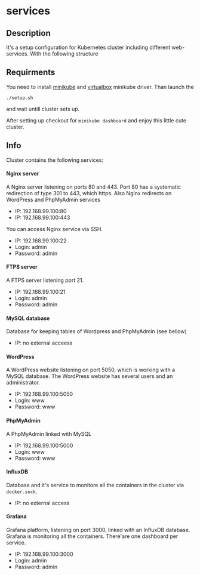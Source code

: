 # services

## Description

It's a setup configuration for Kubernetes cluster including different web-services.
With the following structure


## Requirments

You need to install [minikube](https://minikube.sigs.k8s.io/docs/start/) and
[virtualbox](https://minikube.sigs.k8s.io/docs/drivers/ "checkout for virtualbox driver") minikube driver. Than launch the 

`./setup.sh` 

and wait untill cluster sets up.

After setting up checkout for `minikube dashboard` and enjoy this little cute cluster.

## Info

Cluster contains the following services:

#### Nginx server
A Nginx server listening on ports 80 and 443. Port 80 has a systematic redirection of type 301 to 443, which https. 
Also Nginx redirects on WordPress and PhpMyAdmin services 

* IP: 192.168.99.100:80
* IP: 192.168.99.100:443

You can access Nginx service via SSH.

*  IP: 192.168.99.100:22
*  Login: admin
*  Password: admin


#### FTPS server
A FTPS server listening port 21.
* IP: 192.168.99.100:21
* Login: admin
* Password: admin

#### MySQL database
Database for keeping tables of Wordpress and PhpMyAdmin (see bellow)

* IP: no external acceess

#### WordPress
A WordPress website listening on port 5050, which is working with a MySQL database.
The WordPress website has several users and an administrator.

* IP: 192.168.99.100:5050
* Login: www
* Password: www

#### PhpMyAdmin
A PhpMyAdmin linked with MySQL

* IP: 192.168.99.100:5000
* Login: www
* Password: www

#### InfluxDB
Database and it's service to monitore all the containers in the cluster via `docker.sock`.

* IP: no external access

#### Grafana
Grafana platform, listening on port 3000, linked with an InfluxDB database.
Grafana is monitoring all the containers. There'are one dashboard per service.

* IP: 192.168.99.100:3000
* Login: admin
* Password: admin
